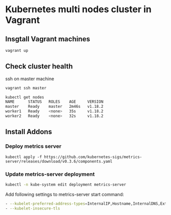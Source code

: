 # Kubernetes multi nodes cluster in Vagrant

## Insgtall Vagrant machines

```bash
vagrant up
```

## Check cluster health

ssh on master machine

```bash
vagrant ssh master
```

```bash
kubectl get nodes
NAME      STATUS   ROLES    AGE     VERSION
master    Ready    master   2m46s   v1.18.2
worker1   Ready    <none>   35s     v1.18.2
worker2   Ready    <none>   32s     v1.18.2
```

## Install Addons

### Deploy metrics server

```shell
kubectl apply -f https://github.com/kubernetes-sigs/metrics-server/releases/download/v0.3.6/components.yaml
```

### Update metrics-server deployment

```bash
kubectl -n kube-system edit deployment metrics-server
```

Add following settings to metrics-server start command:

```bash
- --kubelet-preferred-address-types=InternalIP,Hostname,InternalDNS,ExternalDNS,ExternalIP
- --kubelet-insecure-tls
```
